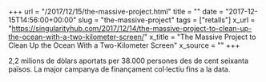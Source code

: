 +++
url = "/2017/12/15/the-massive-project.html"
title = ""
date = "2017-12-15T14:56:00+00:00"
slug = "the-massive-project"
tags = ["retalls"]
x_url = "https://singularityhub.com/2017/12/14/the-massive-project-to-clean-up-the-ocean-with-a-two-kilometer-screen/"
x_title = "The Massive Project to Clean Up the Ocean With a Two-Kilometer Screen"
x_source = ""
+++


2,2 milions de dòlars aportats per 38.000 persones des de cent seixanta països. La major campanya de finançament col·lectiu fins a la data.
